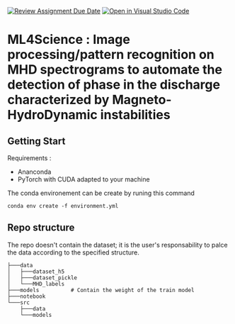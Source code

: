 [![Review Assignment Due Date](https://classroom.github.com/assets/deadline-readme-button-24ddc0f5d75046c5622901739e7c5dd533143b0c8e959d652212380cedb1ea36.svg)](https://classroom.github.com/a/fEFF99tU)
[![Open in Visual Studio Code](https://classroom.github.com/assets/open-in-vscode-718a45dd9cf7e7f842a935f5ebbe5719a5e09af4491e668f4dbf3b35d5cca122.svg)](https://classroom.github.com/online_ide?assignment_repo_id=13065283&assignment_repo_type=AssignmentRepo)

# ML4Science : Image processing/pattern recognition on MHD spectrograms to automate the detection of phase in the discharge characterized by Magneto-HydroDynamic instabilities

## Getting Start

Requirements :

- Ananconda
- PyTorch with CUDA adapted to your machine

The conda environement can be create by runing this command

```text
conda env create -f environment.yml
```

## Repo structure

The repo doesn't contain the dataset; it is the user's responsability to palce the data according to the specified structure.

```text
├───data
│   ├───dataset_h5
│   ├───dataset_pickle
│   └───MHD_labels
├───models          # Contain the weight of the train model
├───notebook
└───src
    ├───data
    └───models
```


